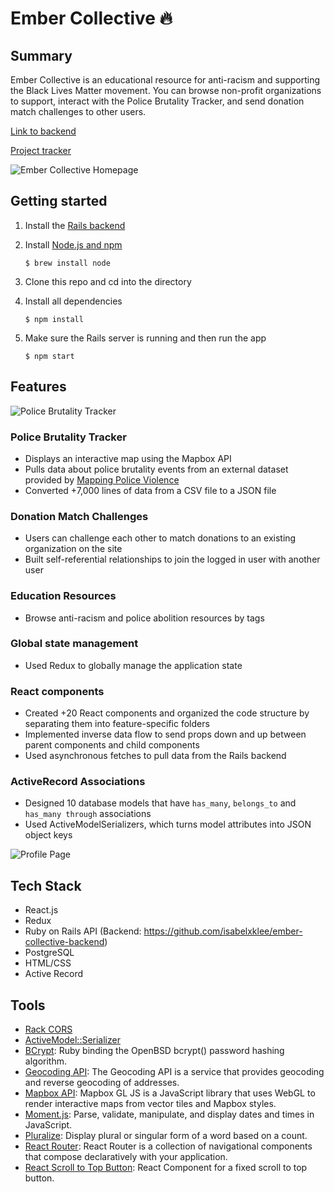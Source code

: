 Ember Collective 🔥
========================

## Summary
Ember Collective is an educational resource for anti-racism and supporting the Black Lives Matter movement. You can browse non-profit organizations to support, interact with the Police Brutality Tracker, and send donation match challenges to other users.

[Link to backend](https://github.com/isabelxklee/ember-collective-backend)

[Project tracker](https://github.com/isabelxklee/ember-collective/projects/1)

![Ember Collective Homepage](https://i.imgur.com/buewPGc.png)

## Getting started
1. Install the [Rails backend](https://github.com/isabelxklee/ember-collective-backend)
2. Install [Node.js and npm](https://www.npmjs.com/get-npm)

    ```$ brew install node```
    
3. Clone this repo and cd into the directory
4. Install all dependencies

    ```$ npm install```

5. Make sure the Rails server is running and then run the app

    ```$ npm start```

## Features

![Police Brutality Tracker](https://i.imgur.com/D710TdX.png)

### Police Brutality Tracker
* Displays an interactive map using the Mapbox API
* Pulls data about police brutality events from an external dataset provided by [Mapping Police Violence](https://mappingpoliceviolence.org)
* Converted +7,000 lines of data from a CSV file to a JSON file

### Donation Match Challenges
* Users can challenge each other to match donations to an existing organization on the site
* Built self-referential relationships to join the logged in user with another user

### Education Resources
* Browse anti-racism and police abolition resources by tags

### Global state management
* Used Redux to globally manage the application state

### React components
* Created +20 React components and organized the code structure by separating them into feature-specific folders
* Implemented inverse data flow to send props down and up between parent components and child components
* Used asynchronous fetches to pull data from the Rails backend

### ActiveRecord Associations
* Designed 10 database models that have `has_many`, `belongs_to` and `has_many through` associations
* Used ActiveModelSerializers, which turns model attributes into JSON object keys

![Profile Page](https://i.imgur.com/SuPPdCz.png)

## Tech Stack
* React.js
* Redux
* Ruby on Rails API (Backend: https://github.com/isabelxklee/ember-collective-backend)
* PostgreSQL
* HTML/CSS
* Active Record

## Tools
* [Rack CORS](https://github.com/cyu/rack-cors)
* [ActiveModel::Serializer](https://github.com/rails-api/active_model_serializers)
* [BCrypt](https://github.com/codahale/bcrypt-ruby): Ruby binding the OpenBSD bcrypt() password hashing algorithm.
* [Geocoding API](https://developers.google.com/maps/documentation/geocoding/start): The Geocoding API is a service that provides geocoding and reverse geocoding of addresses.
* [Mapbox API](https://docs.mapbox.com/mapbox-gl-js/api/): Mapbox GL JS is a JavaScript library that uses WebGL to render interactive maps from vector tiles and Mapbox styles.
* [Moment.js](https://momentjs.com): Parse, validate, manipulate, and display dates and times in JavaScript.
* [Pluralize](https://www.npmjs.com/package/react-pluralize): Display plural or singular form of a word based on a count.
* [React Router](https://reacttraining.com/react-router/web/guides/quick-start): React Router is a collection of navigational components that compose declaratively with your application.
* [React Scroll to Top Button](https://www.npmjs.com/package/react-scroll-up-button): React Component for a fixed scroll to top button. 
